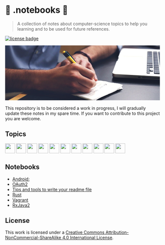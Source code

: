 [license]: http://creativecommons.org/licenses/by-nc-sa/4.0/
[license-badge]: https://img.shields.io/badge/License-CC%20BY--NC--SA%204.0-lightgrey.svg?style=for-the-badge

# 📓 .notebooks 🚧

> A collection of notes about computer-science topics to help you learning and
> to be used for future references.

[![license badge][license-badge]][license]

![notebooks-header](.github/notebooks.jpg)

This repository is to be considered a work in progress, I will gradually update
these notes in my spare time. If you want to contribute to this project you are
welcome.

## Topics

<img height="32" width="32" src="https://cdn.jsdelivr.net/npm/simple-icons@latest/icons/android.svg" />  <img height="32" width="32" src="https://cdn.jsdelivr.net/npm/simple-icons@latest/icons/python.svg" /> <img height="32" width="32" src="https://cdn.jsdelivr.net/npm/simple-icons@latest/icons/vagrant.svg" /> <img height="32" width="32" src="https://cdn.jsdelivr.net/npm/simple-icons@latest/icons/git.svg" /> <img height="32" width="32" src="https://cdn.jsdelivr.net/npm/simple-icons@latest/icons/rust.svg" /> <img height="32" width="32" src="https://cdn.jsdelivr.net/npm/simple-icons@latest/icons/vim.svg" /> <img height="32" width="32" src="https://cdn.jsdelivr.net/npm/simple-icons@latest/icons/markdown.svg" /> <img height="32" width="32" src="https://cdn.jsdelivr.net/npm/simple-icons@latest/icons/java.svg" /> <img height="32" width="32" src="https://cdn.jsdelivr.net/npm/simple-icons@latest/icons/kotlin.svg" /> <img height="32" width="32" src="https://cdn.jsdelivr.net/npm/simple-icons@latest/icons/typescript.svg" /> <img height="32" width="32" src="https://cdn.jsdelivr.net/npm/simple-icons@latest/icons/cplusplus.svg" />

## Notebooks

- [Android](./android/README.md);
- [OAuth2](./oauth2/oauth2.md)
- [Tips and tools to write your readme file](./markdown/readme-tips-tools.md)
- [Rust](./programming_languages/rust.md)
- [Vagrant](./devops/vagrant.md)
- [RxJava2](./rxjava2/README.md)

## License

This work is licensed under a [Creative Commons Attribution-NonCommercial-ShareAlike 4.0 International License][license].
